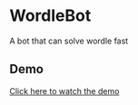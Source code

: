 # WordleBot
A bot that can solve wordle fast

## Demo
[Click here to watch the demo](https://www.youtube.com/watch?v=YCPlbhvTXLg)
